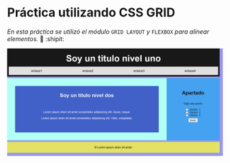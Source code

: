 # Práctica utilizando CSS GRID

*En esta práctica se utilizó el módulo* `GRID LAYOUT` *y* `FLEXBOX` *para alinear elementos.* :paw_prints: :shipit:

![Práctica con la cual se está aprendiendo el modelo de caja](IMG/gridEjercicio.png)